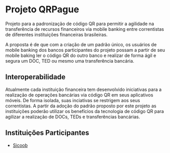 # Projeto QRPague

Projeto para a padronização de código QR para permitir a agilidade na transferência de recursos financeiros via mobile banking entre correntistas de diferentes instituições financeiras brasileiras.

A proposta é de que com a criação de um padrão único, os usuários de mobile banking dos bancos participantes do projeto possam a partir de seu mobile baking ler o código QR do outro banco e realizar de forma ágil e segura um DOC, TED ou mesmo uma transferência bancária.

## Interoperabilidade

Atualmente cada instituição financeira tem desenvolvido iniciativas para a realização de operações bancárias via código QR em seus aplicativos móveis. De forma isolada, suas inciativas se restrigem aos seus correntistas. A partir da adoção do padrão proposto por este projeto as instituições poderão utilizar os benefícios da tecnologia de código QR para agilizar a realização de DOCs, TEDs e transferências bancárias.

## Instituições Participantes

* [Sicoob](http://www.sicoob.com.br)
